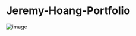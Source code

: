 # Jeremy-Hoang-Portfolio

![image](https://user-images.githubusercontent.com/120407810/222929275-d5232ab4-1398-422d-8007-eb50d1cbe258.png)
